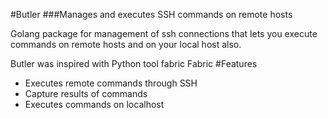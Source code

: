 #Butler
###Manages and executes SSH commands on remote hosts

Golang package for management of ssh connections that lets you execute commands on remote hosts and on
 your local host also.

Butler was inspired with Python tool fabric Fabric
#Features
- Executes remote commands through SSH
- Capture results of commands
- Executes commands on localhost
